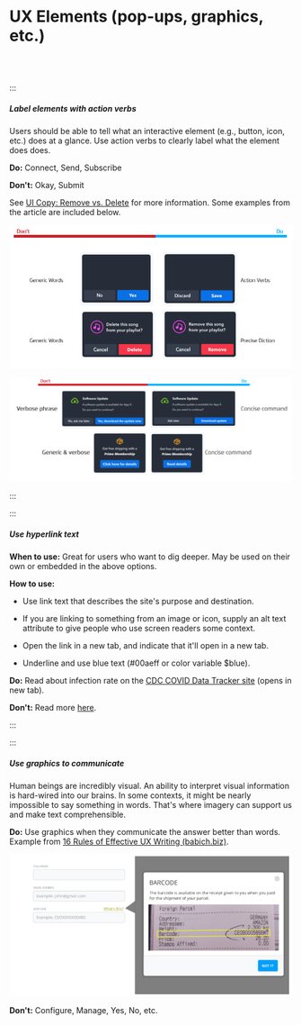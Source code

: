 # UX Elements (pop-ups, graphics, etc.)
<br>
<br>

:::

##### Label elements with action verbs

Users should be able to tell what an interactive element (e.g., button, icon, etc.) does at a glance. Use action verbs to clearly label what the element does does.

**Do:** Connect, Send, Subscribe

**Don't:** Okay, Submit

See [UI Copy: Remove vs. Delete](https://uxmag.com/articles/ui-copy-remove-vs-delete2) for more information. Some examples from the article are included below.
<br>

![Graphical user interface, application Description automatically generated](./assets/content/ux-writing/image3.png)

![Graphical user interface Description automatically generated](./assets/content/ux-writing/image4.png)

:::

:::

##### Use hyperlink text

**When to use:** Great for users who want to dig deeper. May be used on their own or embedded in the above options.

**How to use:**

-   Use link text that describes the site's purpose and destination.

-   If you are linking to something from an image or icon, supply an alt text attribute to give people who use screen readers some context.

-   Open the link in a new tab, and indicate that it'll open in a new tab.

-   Underline and use blue text (#00aeff or color variable \$blue).

**Do:** Read about infection rate on the [CDC COVID Data Tracker site](https://covid.cdc.gov/covid-data-tracker/#datatracker-home) (opens in new tab).

**Don't:** Read more [here](https://covid.cdc.gov/covid-data-tracker/#datatracker-home).

:::

:::

##### Use graphics to communicate

Human beings are incredibly visual. An ability to interpret visual information is hard-wired into our brains. In some contexts, it might be nearly impossible to say something in words. That's where imagery can support us and make text comprehensible.

**Do:** Use graphics when they communicate the answer better than words. Example from [16 Rules of Effective UX Writing (babich.biz)](https://babich.biz/ux-writing/).

![Graphical user interface, text, application Description automatically generated](./assets/content/ux-writing/image5.png)

**Don't:** Configure, Manage, Yes, No, etc.
